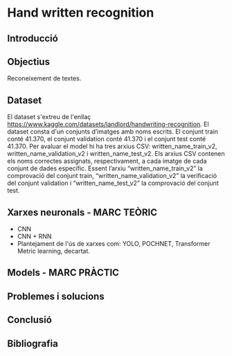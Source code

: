 # Hand written recognition

## **Introducció**



## **Objectius**
Reconeixement de textes.


## **Dataset**
El dataset s'extreu de l'enllaç https://www.kaggle.com/datasets/landlord/handwriting-recognition.
El dataset consta d'un conjunts d’imatges amb noms escrits. El conjunt train conté 41.370, el conjunt validation conté 41.370 i el conjunt test conté 41.370.
Per avaluar el model hi ha tres arxius CSV: written_name_train_v2, written_name_validation_v2 i written_name_test_v2. Els arxius CSV contenen els noms correctes assignats, respectivament, a cada imatge de cada conjunt de dades específic. Essent l’arxiu “written_name_train_v2” la comprovació del conjunt train, “written_name_validation_v2” la verificació del conjunt validation i “written_name_test_v2” la comprovació del conjunt test.


## **Xarxes neuronals - MARC TEÒRIC**
- CNN
- CNN + RNN
- Plantejament de l'ús de xarxes com: YOLO, POCHNET, Transformer Metric learning, decartat.


## **Models - MARC PRÀCTIC**


## **Problemes i solucions**


## **Conclusió**


## **Bibliografia**

